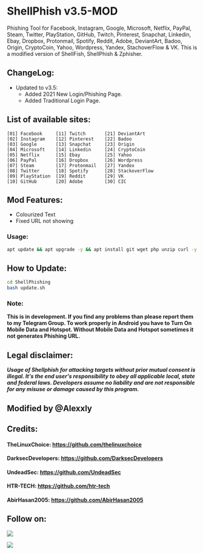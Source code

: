 # ShellPhish v3.5-MOD
Phishing Tool for Facebook, Instagram, Google, Microsoft, Netflix, PayPal, Steam, Twitter, PlayStation, GitHub, Twitch, Pinterest, Snapchat, Linkedin, Ebay, Dropbox, Protonmail, Spotify, Reddit, Adobe, DeviantArt, Badoo, Origin, CryptoCoin, Yahoo, Wordpress, Yandex, StachoverFlow & VK. This is a modified version of ShellFish, ShellPhish & Zphisher.

## ChangeLog:
- Updated to v3.5:
	- Added 2021 New Login/Phishing Page.
	- Added Traditional Login Page.

## List of available sites:
```
[01] Facebook     [11] Twitch       [21] DeviantArt
[02] Instagram    [12] Pinterest    [22] Badoo
[03] Google       [13] Snapchat     [23] Origin
[04] Microsoft    [14] Linkedin     [24] CryptoCoin
[05] Netflix      [15] Ebay         [25] Yahoo
[06] PayPal       [16] Dropbox      [26] Wordpress
[07] Steam        [17] Protonmail   [27] Yandex
[08] Twitter      [18] Spotify      [28] StackoverFlow
[09] PlayStation  [19] Reddit       [29] VK
[10] GitHub       [20] Adobe        [30] CIC
```

## Mod Features:
- Colourized Text
- Fixed URL not showing

### Usage:
```bash
apt update && apt upgrade -y && apt install git wget php unzip curl -y && git clone https://github.com/AlexxLy/AlexxLy && cd ShellPhishing && chmod +x * && bash shellphishing.sh
```

## How to Update:
```bash
cd ShellPhishing
bash update.sh
```

### Note:
**This is in development. If you find any problems than please report them to my Telegram Group. To work properly in Android you have to Turn On Mobile Data and Hotspot. Without Mobile Data and Hotspot sometimes it not generates Phishing URL.**

## Legal disclaimer:
***Usage of Shellphish for attacking targets without prior mutual consent is illegal. It's the end user's responsibility to obey all applicable local, state and federal laws. Developers assume no liability and are not responsible for any misuse or damage caused by this program.***

## Modified by @Alexxly

## Credits:
#### TheLinuxChoice: https://github.com/thelinuxchoice
#### DarksecDevelopers: https://github.com/DarksecDevelopers
#### UndeadSec: https://github.com/UndeadSec
#### HTR-TECH: https://github.com/htr-tech
#### AbirHasan2005: https://github.com/AbirHasan2005

## Follow on:
<p align="left">
<a href="https://github.com/Alexxly"><img src="https://img.shields.io/badge/GitHub-Follow%20on%20GitHub-inactive.svg?logo=github"></a>
</p><p align="left">
<a href="https://instagram.com/Alexxly2021"><img src="https://img.shields.io/badge/Instagram-Follow%20on%20Instagram-important.svg?logo=instagram"></a>
</p>
